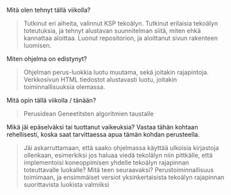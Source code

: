 Mitä olen tehnyt tällä viikolla?
> Tutkinut eri aiheita, valinnut KSP tekoälyn.
> Tutkinut erilaisia tekoälyn toteutuksia, ja tehnyt alustavan suunnitelman siitä, miten ehkä kannattaa aloittaa.
> Luonut repositorion, ja aloittanut sivun rakenteen luomisen.
	
Miten ohjelma on edistynyt?
> Ohjelman perus-luokkia luotu muutama, sekä joitakin rajapintoja.
> Verkkosivun HTML tiedostot alustavasti luotu, joitakin toiminnallisuuksia olemassa.
	
Mitä opin tällä viikolla / tänään?
> Perusidean Geneetitsten algoritmien taustalle
	
Mikä jäi epäselväksi tai tuottanut vaikeuksia? Vastaa tähän kohtaan rehellisesti, koska saat tarvittaessa apua tämän kohdan perusteella.
> Jäi askarruttamaan, että saako ohjelmassa käyttää ulkoisia kirjastoja ollenkaan, esimerkiksi jos haluaa viedä tekolälyn niin pittkälle, että implementoisi koneoppimisen yhdelle tekoälyn rajapinnan toteuttavalle luokalle?
Mitä teen seuraavaksi?
> Perustoiminnallisuus toimimaan, ja ensimmäiset versiot yksinkertaisista tekoälyn rajapinnan suorittavista luokista valmiiksi
